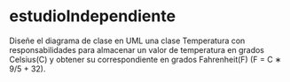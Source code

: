 # estudioIndependiente
Diseñe el diagrama de clase en UML una clase Temperatura con responsabilidades para almacenar un valor de temperatura en grados Celsius(C) y obtener su correspondiente en grados Fahrenheit(F) (F = C ∗ 9/5 + 32).
